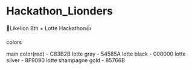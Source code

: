 # Hackathon_Lionders

🦁Likelion 8th + Lotte Hackathon👍  


colors

main color(red) - C83B2B
lotte gray - 54585A
lotte black - 000000
lotte silver - 8F9090
lotte shampagne gold - 85766B
